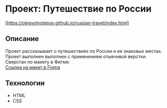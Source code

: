 # Проект: Путешествие по России

[https://olegvolnotepov.github.io/russian-travel/index.html]

## Описание  
Проект рассказывает о путешествиях по России и ее знаковых местах.  
Проект выполнен выполнен с применением отывчивой верстки.  
Сверстан по макету в Фигме:  
[Ссылка на макет в Figma](https://www.figma.com/file/5S2WSbEFL6awjVWJ0NWL8Q/Sprint-3_-Russia-_-desktop-mobile?node-id=28503%3A0)

## Технологии  
*  HTML
*  CSS